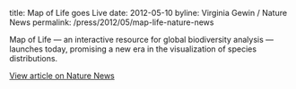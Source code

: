 title: Map of Life goes Live
date: 2012-05-10
byline: Virginia Gewin / Nature News
permalink: /press/2012/05/map-life-nature-news


Map of Life — an interactive resource for global biodiversity analysis — launches today, promising a new era in the visualization of species distributions.

[View article on Nature News](http://www.nature.com/news/map-of-life-goes-live-1.10621)

